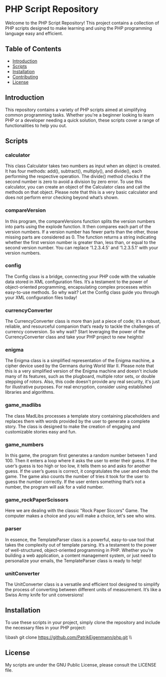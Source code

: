 # PHP Script Repository

Welcome to the PHP Script Repository! This project contains a collection of PHP scripts designed to make learning and using the PHP programming language easy and efficient.

## Table of Contents
- [Introduction](#introduction)
- [Scripts](#scripts)
- [Installation](#installation)
- [Contributing](#contributing)
- [License](#license)

## Introduction

This repository contains a variety of PHP scripts aimed at simplifying common programming tasks. Whether you're a beginner looking to learn PHP or a developer needing a quick solution, these scripts cover a range of functionalities to help you out.

## Scripts

### calculator
This class Calculator takes two numbers as input when an object is created. It has four methods: add(),
subtract(), multiply(), and divide(), each performing the respective operation. The divide() method
checks if the second number is zero to avoid a division by zero error. To use this calculator, you
can create an object of the Calculator class and call the methods on that object. Please note that
this is a very basic calculator and does not perform error checking beyond what’s shown.

### compareVersion
In this program, the compareVersions function splits the version numbers into
parts using the explode function. It then compares each part of the version numbers. If a version
number has fewer parts than the other, those missing parts are considered as 0. The function returns
a string indicating whether the first version number is greater than, less than, or equal to the
second version number. You can replace '1.2.3.4.5' and '1.2.3.5.1' with your version numbers.

### config
The Config class is a bridge, connecting your PHP code with the valuable data stored
in XML configuration files. It’s a testament to the power of object-oriented programming,
encapsulating complex processes within easy-to-use methods. So why wait? Let the Config class guide
you through your XML configuration files today!

### currencyConverter
The CurrencyConverter class is more than just a piece of code; it’s a robust, reliable,
and resourceful companion that’s ready to tackle the challenges of currency conversion. So why
wait? Start leveraging the power of the CurrencyConverter class and take your PHP project to new
heights!

### enigma
The Enigma class is a simplified representation of the Enigma machine, a cipher device
used by the Germans during World War II. Please note that this is a very simplified version of the
Enigma machine and doesn't include many of its features, such as the plugboard, multiple rotor sets,
or double stepping of rotors. Also, this code doesn't provide any real security, it's just for
illustrative purposes. For real encryption, consider using established libraries and algorithms.

### game_madlibs
The class MadLibs processes a template story containing placeholders and replaces them with words provided
by the user to generate a complete story. The class is designed to make the creation of engaging
and customizable stories easy and fun.

### game_numbers
In this game, the program first generates a random number between 1 and 100. Then it
enters a loop where it asks the user to enter their guess. If the user’s guess is too high or too
low, it tells them so and asks for another guess. If the user’s guess is correct, it congratulates
the user and ends the game. The game also counts the number of tries it took for the user to guess
the number correctly. If the user enters something that’s not a number, the program will ask for
a valid number.

### game_rockPaperScissors
Here we are dealing with the classic "Rock Paper Siccors" Game. The computer makes a choice and you
will make a choice, let's see who wins.

### parser
In essence, the TemplateParser class is a powerful, easy-to-use tool that takes the complexity
out of template parsing. It’s a testament to the power of well-structured, object-oriented
programming in PHP. Whether you’re building a web application, a content management system,
or just need to personalize your emails, the TemplateParser class is ready to help!

### unitConverter
The UnitConverter class is a versatile and efficient tool designed to simplify
the process of converting between different units of measurement. It’s like a Swiss Army knife for
unit conversions!

## Installation

To use these scripts in your project, simply clone the repository and include the necessary files in your PHP project:

\\\bash git clone https://github.com/PatrikEigenmann/php.git \\\


## License
My scripts are under the GNU Public License, please consult the LICENSE file.